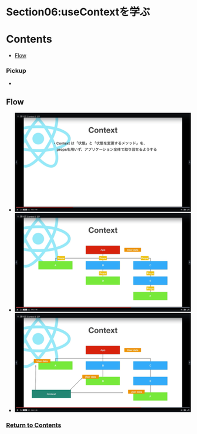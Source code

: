 # Section06:useContextを学ぶ

<a id = "contents">

# Contents
* [Flow](#flow)

### Pickup
* 


<a id = "flow">

## Flow
* ![Image](../src/images/Section06/init001.png)
* ![Image](../src/images/Section06/init002.png)
* ![Image](../src/images/Section06/init003.png)

### [Return to Contents](#contents)
